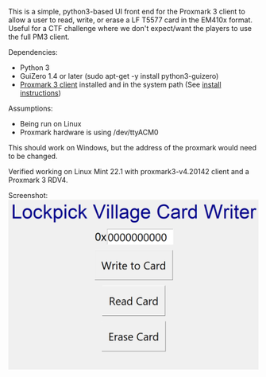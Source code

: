 This is a simple, python3-based UI front end for the Proxmark 3 client to allow a user to read, write, or erase a LF T5577 card in the EM410x format. Useful for a CTF challenge where we don't expect/want the players to use the full PM3 client. 

Dependencies:
- Python 3
- GuiZero 1.4 or later (sudo apt-get -y install python3-guizero)
- [Proxmark 3 client](https://github.com/RfidResearchGroup/proxmark3) installed and in the system path (See [install instructions](https://github.com/RfidResearchGroup/proxmark3?tab=readme-ov-file#proxmark3-installation-and-overview))

Assumptions:
- Being run on Linux
- Proxmark hardware is using /dev/ttyACM0

This should work on Windows, but the address of the proxmark would need to be changed. 

Verified working on Linux Mint 22.1 with proxmark3-v4.20142 client and a Proxmark 3 RDV4. 

Screenshot:
![Screenshot of client UI](cardwritescreenshot.png?raw=true "UI Screenshot")
